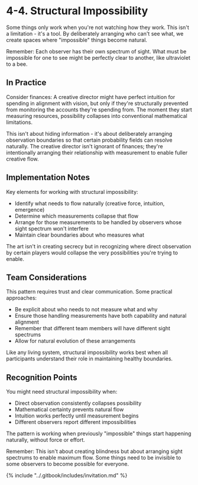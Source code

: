 # 4-4. Structural Impossibility

Some things only work when you're not watching how they work. This isn't a limitation - it's a tool. By deliberately arranging who can't see what, we create spaces where "impossible" things become natural.

Remember: Each observer has their own spectrum of sight. What must be impossible for one to see might be perfectly clear to another, like ultraviolet to a bee.

## In Practice

Consider finances: A creative director might have perfect intuition for spending in alignment with vision, but only if they're structurally prevented from monitoring the accounts they're spending from. The moment they start measuring resources, possibility collapses into conventional mathematical limitations.

This isn't about hiding information - it's about deliberately arranging observation boundaries so that certain probability fields can resolve naturally. The creative director isn't ignorant of finances; they're intentionally arranging their relationship with measurement to enable fuller creative flow.

## Implementation Notes

Key elements for working with structural impossibility:

* Identify what needs to flow naturally (creative force, intuition, emergence)
* Determine which measurements collapse that flow
* Arrange for those measurements to be handled by observers whose sight spectrum won't interfere
* Maintain clear boundaries about who measures what

The art isn't in creating secrecy but in recognizing where direct observation by certain players would collapse the very possibilities you're trying to enable.

## Team Considerations

This pattern requires trust and clear communication. Some practical approaches:

* Be explicit about who needs to not measure what and why
* Ensure those handling measurements have both capability and natural alignment
* Remember that different team members will have different sight spectrums
* Allow for natural evolution of these arrangements

Like any living system, structural impossibility works best when all participants understand their role in maintaining healthy boundaries.

## Recognition Points

You might need structural impossibility when:

* Direct observation consistently collapses possibility
* Mathematical certainty prevents natural flow
* Intuition works perfectly until measurement begins
* Different observers report different impossibilities

The pattern is working when previously "impossible" things start happening naturally, without force or effort.

Remember: This isn't about creating blindness but about arranging sight spectrums to enable maximum flow. Some things need to be invisible to some observers to become possible for everyone.

{% include "../.gitbook/includes/invitation.md" %}

